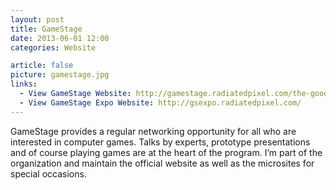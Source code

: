 ```yaml
---
layout: post
title: GameStage
date: 2013-06-01 12:00
categories: Website

article: false
picture: gamestage.jpg
links:
  - View GameStage Website: http://gamestage.radiatedpixel.com/the-good-the-bad-and-the-bloody/
  - View GameStage Expo Website: http://gsexpo.radiatedpixel.com/
---
```


GameStage provides a regular networking opportunity for all who are interested in computer games. Talks by experts, prototype presentations and of course playing games are at the heart of the program. I’m part of the organization and maintain the official website as well as the microsites for special occasions.
